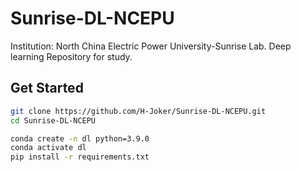 # Sunrise-DL-NCEPU
Institution: North China Electric Power University-Sunrise Lab. Deep learning Repository for study.

## Get Started
```bash
git clone https://github.com/H-Joker/Sunrise-DL-NCEPU.git
cd Sunrise-DL-NCEPU
```

```bash
conda create -n dl python=3.9.0
conda activate dl
pip install -r requirements.txt
```